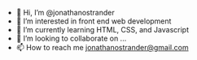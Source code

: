 - 👋 Hi, I’m @jonathanostrander
- 👀 I’m interested in front end web development
- 🌱 I’m currently learning HTML, CSS, and Javascript
- 💞️ I’m looking to collaborate on ...
- 📫 How to reach me jonathanostrander@gmail.com

<!---
jonathanostrander/jonathanostrander is a ✨ special ✨ repository because its `README.md` (this file) appears on your GitHub profile.
You can click the Preview link to take a look at your changes.
--->
